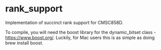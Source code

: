 # rank_support
Implementation of succinct rank support for CMSC858D.

To compile, you will need the boost library for the dynamic_bitset class -  https://www.boost.org/. Luckily, for Mac users this is as simple as doing brew install boost.
